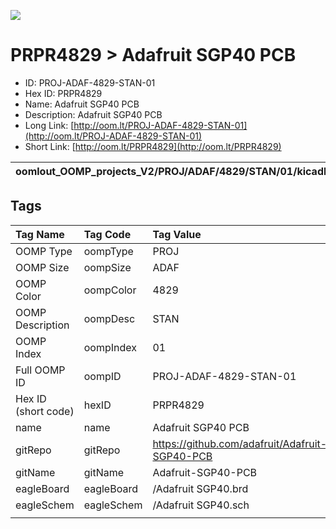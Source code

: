


  
![][im]
# PRPR4829 > Adafruit SGP40 PCB

- ID: PROJ-ADAF-4829-STAN-01
- Hex ID: PRPR4829
- Name: Adafruit SGP40 PCB
- Description: Adafruit SGP40 PCB
- Long Link: [http://oom.lt/PROJ-ADAF-4829-STAN-01](http://oom.lt/PROJ-ADAF-4829-STAN-01)
- Short Link: [http://oom.lt/PRPR4829](http://oom.lt/PRPR4829)
  

|oomlout_OOMP_projects_V2/PROJ/ADAF/4829/STAN/01/kicadPcb3dFront.png|oomlout_OOMP_projects_V2/PROJ/ADAF/4829/STAN/01/kicadPcb3dBack.png|oomlout_OOMP_projects_V2/PROJ/ADAF/4829/STAN/01/kicadPcb3d.png||
| :---: | :---: | :---: | :---: |

## Tags
  

|Tag Name|Tag Code|Tag Value|
| :--- | :--- | :--- |
|OOMP Type|oompType|PROJ|
|OOMP Size|oompSize|ADAF|
|OOMP Color|oompColor|4829|
|OOMP Description|oompDesc|STAN|
|OOMP Index|oompIndex|01|
|Full OOMP ID|oompID|PROJ-ADAF-4829-STAN-01|
|Hex ID (short code)|hexID|PRPR4829|
|name|name|Adafruit SGP40 PCB|
|gitRepo|gitRepo|https://github.com/adafruit/Adafruit-SGP40-PCB|
|gitName|gitName|Adafruit-SGP40-PCB|
|eagleBoard|eagleBoard|/Adafruit SGP40.brd|
|eagleSchem|eagleSchem|/Adafruit SGP40.sch|
||||



[im]: PROJ/ADAF/4829/STAN/01/kicadPcb3d_450.png
